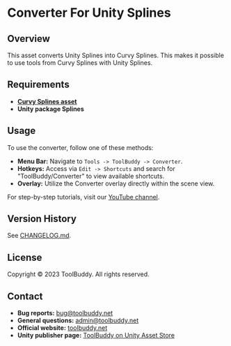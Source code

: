 # Converter For Unity Splines

## Overview
This asset converts Unity Splines into Curvy Splines. This makes it possible to use tools from Curvy Splines with Unity Splines.

## Requirements
- [**Curvy Splines asset**](https://assetstore.unity.com/packages/tools/utilities/curvy-splines-8-212532)
- **Unity package Splines**

## Usage
To use the converter, follow one of these methods:
- **Menu Bar:** Navigate to `Tools -> ToolBuddy -> Converter`.
- **Hotkeys:** Access via `Edit -> Shortcuts` and search for "ToolBuddy/Converter" to view available shortcuts.
- **Overlay:** Utilize the Converter overlay directly within the scene view.

For step-by-step tutorials, visit our [YouTube channel](https://www.youtube.com/@toolbuddy).

## Version History
See [CHANGELOG.md](./CHANGELOG.md).

## License
Copyright © 2023 ToolBuddy. All rights reserved.

## Contact
- **Bug reports:** [bug@toolbuddy.net](mailto:bug@toolbuddy.net)
- **General questions:** [admin@toolbuddy.net](mailto:admin@toolbuddy.net)
- **Official website:** [toolbuddy.net](https://toolbuddy.net/)
- **Unity publisher page:** [ToolBuddy on Unity Asset Store](https://assetstore.unity.com/publishers/304)
